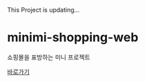 This Project is updating...

# minimi-shopping-web    
    
쇼핑몰을 표방하는 미니 프로젝트    
    
[바로가기](https://bear-bear-bear.github.io/minimi-shopping-web/)
